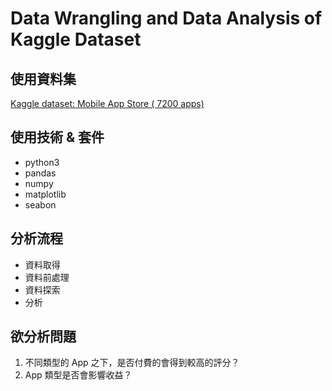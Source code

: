 # Data Wrangling and Data Analysis of Kaggle Dataset 

## 使用資料集
<a href="https://www.kaggle.com/ramamet4/app-store-apple-data-set-10k-apps" title="Title">
Kaggle dataset: Mobile App Store ( 7200 apps)</a>      

## 使用技術 & 套件
* python3
* pandas
* numpy
* matplotlib
* seabon

## 分析流程
* 資料取得
* 資料前處理
* 資料探索
* 分析

## 欲分析問題
1. 不同類型的 App 之下，是否付費的會得到較高的評分？
2. App 類型是否會影響收益？
